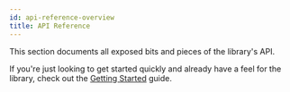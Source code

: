 ```yaml
---
id: api-reference-overview
title: API Reference
---
```


This section documents all exposed bits and pieces of the library's API.

If you're just looking to get started quickly and already have a feel for the
library, check out the [Getting Started](getting-started.md) guide.
